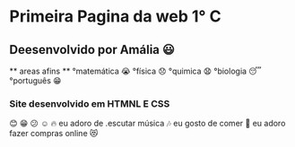 # Primeira Pagina da web 1° C
## Deesenvolvido por Amália :smiley:
** areas afins **
°matemática :sob:
°física :disappointed:
°quimica :anguished:
°biologia :sleeping:
°português :grin:
### Site desenvolvido em HTMNL E CSS
:blush:
:grin:
:confused:
:relaxed:
:fire:
eu adoro de .escutar música :notes:
eu gosto de comer :tongue:
eu adoro fazer compras online :heart_eyes_cat:
